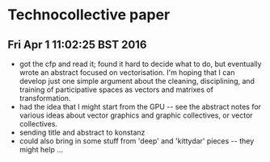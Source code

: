 # Technocollective paper


## Fri Apr  1 11:02:25 BST 2016

- got the cfp and read it; found it hard to decide what to do, but eventually wrote an abstract focused on vectorisation. I'm hoping that I can develop just one simple argument about the cleaning, disciplining, and training of participative spaces as vectors and matrixes of transformation. 
- had the idea that I might start from the GPU -- see the abstract notes for various ideas about vector graphics and graphic collectives, or vector collectives.
- sending title and abstract to konstanz
- could also bring in some stuff from 'deep' and 'kittydar' pieces -- they might help ... 

